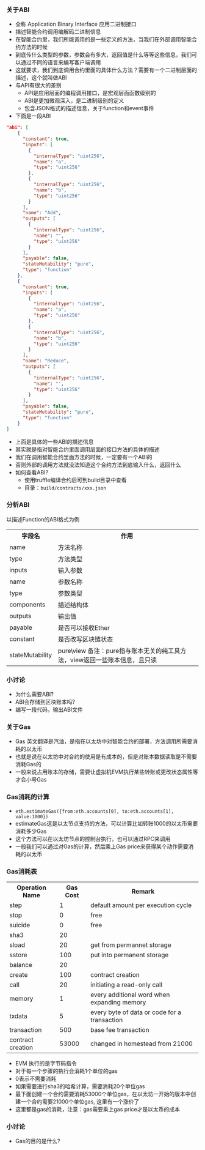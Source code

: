 ### 关于ABI

- 全称 Application Binary Interface 应用二进制接口
- 描述智能合约调用编解码二进制信息
- 在智能合约里，我们所能调用的是一些定义的方法，当我们在外部调用智能合约方法的时候
- 到底传什么类型的参数，参数会有多大，返回值是什么等等这些信息，我们可以通过不同的语言来编写客户端调用
- 这就要求，我们到底调用合约里面的具体什么方法？需要有一个二进制层面的描述，这个就叫做ABI
- 与API有很大的差别
    * API是应用层面的编程调用接口，是宏观层面函数级别的
    * ABI是更加微观深入，是二进制级别的定义
    * 包含JSON格式的描述信息，关于function和event事件
- 下面是一段ABI

```json
"abi": [
    {
      "constant": true,
      "inputs": [
        {
          "internalType": "uint256",
          "name": "a",
          "type": "uint256"
        },
        {
          "internalType": "uint256",
          "name": "b",
          "type": "uint256"
        }
      ],
      "name": "Add",
      "outputs": [
        {
          "internalType": "uint256",
          "name": "",
          "type": "uint256"
        }
      ],
      "payable": false,
      "stateMutability": "pure",
      "type": "function"
    },
    {
      "constant": true,
      "inputs": [
        {
          "internalType": "uint256",
          "name": "a",
          "type": "uint256"
        },
        {
          "internalType": "uint256",
          "name": "b",
          "type": "uint256"
        }
      ],
      "name": "Reduce",
      "outputs": [
        {
          "internalType": "uint256",
          "name": "",
          "type": "uint256"
        }
      ],
      "payable": false,
      "stateMutability": "pure",
      "type": "function"
    }
]
```

- 上面是具体的一些ABI的描述信息
- 其实就是指对智能合约里面调用层面的接口方法的具体的描述
- 我们在调用智能合约里面方法的时候，一定要有一个ABI的
- 否则外部的调用方法就没法知道这个合约方法到底输入什么，返回什么
- 如何查看ABI?
    * 使用truffle编译合约后可到build目录中查看 
    * 目录：`build/contracts/xxx.json`

### 分析ABI

以描述Function的ABI格式为例

<table>
    <tr>
        <th>字段名</th>
        <th>作用</th>
    </tr>
    <tr>
        <td>name</td>
        <td>方法名称</td>
    </tr>
    <tr>
        <td>type</td>
        <td>方法类型</td>
    </tr>
    <tr>
        <td>inputs</td>
        <td>输入参数</td>
    </tr>
    <tr>
        <td>name</td>
        <td>参数名称</td>
    </tr>
    <tr>
        <td>type</td>
        <td>参数类型</td>
    </tr>
    <tr>
        <td>components</td>
        <td>描述结构体</td>
    </tr>
    <tr>
        <td>outputs</td>
        <td>输出值</td>
    </tr>
    <tr>
        <td>payable</td>
        <td>是否可以接收Ether</td>
    </tr>
    <tr>
        <td>constant</td>
        <td>是否改写区块链状态</td>
    </tr>
    <tr>
        <td>stateMutability</td>
        <td>pure\view 备注：pure指与账本无关的纯工具方法，view返回一些账本信息，且只读</td>
    </tr>
</table>

### 小讨论

- 为什么需要ABI?
- ABI会存储到区块账本吗?
- 编写一段代码，输出ABI文件

### 关于Gas

- Gas 英文翻译是汽油，是指在以太坊中对智能合约的部署，方法调用所需要消耗的以太币
- 也就是说在以太坊中对合约的使用是有成本的，但是对账本数据读取是不需要消耗Gas的
- 一般来说占用账本的存储，需要让虚拟机EVM执行某些转账或更改状态属性等才会小号Gas

### Gas消耗的计算

- `eth.estimateGas({from:eth.accounts[0], to:eth.accounts[1], value:1000})`
- estimateGas这是以太节点支持的方法，可以计算比如转账1000的以太币需要消耗多少Gas
- 这个方法可以在以太坊节点的控制台执行，也可以通过RPC来调用
- 一般我们可以通过对Gas的计算，然后乘上Gas price来获得某个动作需要消耗的以太币

### Gas消耗表

<table>
    <tr>
        <th>Operation Name</th>
        <th>Gas Cost</th>
        <th>Remark</th>
    </tr>
    <tr>
        <td>step</td>
        <td>1</td>
        <td>default amount per execution cycle</td>
    </tr>
    <tr>
        <td>stop</td>
        <td>0</td>
        <td>free</td>
    </tr>
    <tr>
        <td>suicide</td>
        <td>0</td>
        <td>free</td>
    </tr>
    <tr>
        <td>sha3</td>
        <td>20</td>
        <td></td>
    </tr>
    <tr>
        <td>sload</td>
        <td>20</td>
        <td>get from permannet storage</td>
    </tr>
    <tr>
        <td>sstore</td>
        <td>100</td>
        <td>put into permanent storage</td>
    </tr>
    <tr>
        <td>balance</td>
        <td>20</td>
        <td></td>
    </tr>
    <tr>
        <td>create</td>
        <td>100</td>
        <td>contract creation</td>
    </tr>
    <tr>
        <td>call</td>
        <td>20</td>
        <td>initiating a read-only call</td>
    </tr>
    <tr>
        <td>memory</td>
        <td>1</td>
        <td>every additional word when expanding memory</td>
    </tr>
    <tr>
        <td>txdata</td>
        <td>5</td>
        <td>every byte of data or code for a transaction</td>
    </tr>
    <tr>
        <td>transaction</td>
        <td>500</td>
        <td>base fee transaction</td>
    </tr>
    <tr>
        <td>contract creation</td>
        <td>53000</td>
        <td>changed in homestead from 21000</td>
    </tr>
</table>

- EVM 执行的是字节码指令
- 对于每一个步骤的执行会消耗1个单位的gas
- 0表示不需要消耗
- 如果需要进行sha3的哈希计算，需要消耗20个单位gas
- 最下面创建一个合约需要消耗53000个单位gas，在以太坊一开始的版本中创建一个合约需要21000个单位gas, 这里有一个涨价了
- 这里都是gas的消耗，注意：gas需要乘上gas price才是以太币的成本

### 小讨论

- Gas的目的是什么?